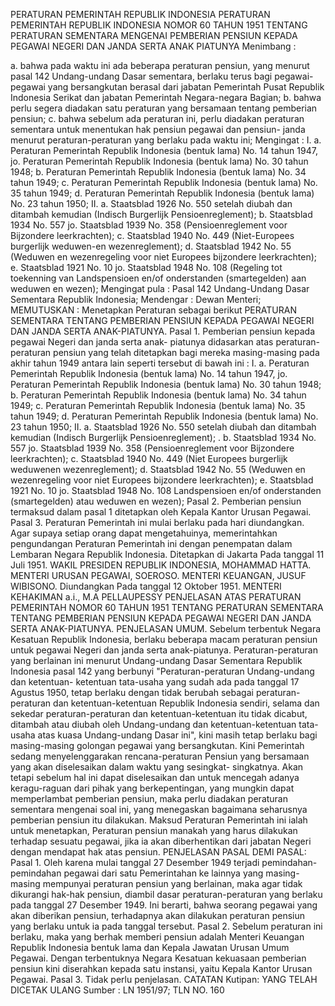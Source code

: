  PERATURAN PEMERINTAH REPUBLIK INDONESIA PERATURAN PEMERINTAH REPUBLIK INDONESIA NOMOR 60 TAHUN 1951 TENTANG PERATURAN SEMENTARA MENGENAI PEMBERIAN PENSIUN KEPADA PEGAWAI NEGERI DAN JANDA SERTA ANAK PIATUNYA
Menimbang :

a. bahwa pada waktu ini ada beberapa peraturan pensiun, yang menurut pasal 142 Undang-undang Dasar sementara, berlaku terus bagi pegawai-pegawai yang bersangkutan berasal dari jabatan Pemerintah Pusat Republik Indonesia Serikat dan jabatan Pemerintah Negara-negara Bagian;
b. bahwa perlu segera diadakan satu peraturan yang bersamaan tentang pemberian pensiun;
c. bahwa sebelum ada peraturan ini, perlu diadakan peraturan sementara untuk menentukan hak pensiun pegawai dan pensiun- janda menurut peraturan-peraturan yang berlaku pada waktu ini;
Mengingat :
 I. a. Peraturan Pemerintah Republik Indonesia (bentuk lama) No. 14 tahun 1947, jo. Peraturan Pemerintah Republik Indonesia (bentuk lama) No. 30 tahun 1948;
b. Peraturan Pemerintah Republik Indonesia (bentuk lama) No. 34 tahun 1949;
c. Peraturan Pemerintah Republik Indonesia (bentuk lama) No. 35 tahun 1949;
d. Peraturan Pemerintah Republik Indonesia (bentuk lama) No. 23 tahun 1950; II. a. Staatsblad 1926 No. 550 setelah diubah dan ditambah kemudian (Indisch Burgerlijk Pensioenreglement);
b. Staatsblad 1934 No. 557 jo. Staatsblad 1939 No. 358 (Pensioenreglement voor Bijzondere leerkrachten);
c. Staatsblad 1940 No. 449 (Niet-Europees burgerlijk weduwen-en wezenreglement);
d. Staatsblad 1942 No. 55 (Weduwen en wezenregeling voor niet Europees bijzondere leerkrachten);
e. Staatsblad 1921 No. 10 jo. Staatsblad 1948 No. 108 (Regeling tot toekenning van Landspensioen en/of onderstanden (smartegelden) aan weduwen en wezen); Mengingat pula : Pasal 142 Undang-Undang Dasar Sementara Republik Indonesia; Mendengar : Dewan Menteri;
MEMUTUSKAN :
 Menetapkan Peraturan sebagai berikut PERATURAN SEMENTARA TENTANG PEMBERIAN PENSIUN KEPADA PEGAWAI NEGERI DAN JANDA SERTA ANAK-PIATUNYA. Pasal 1. Pemberian pensiun kepada pegawai Negeri dan janda serta anak- piatunya didasarkan atas peraturan-peraturan pensiun yang telah ditetapkan bagi mereka masing-masing pada akhir tahun 1949 antara lain seperti tersebut di bawah ini : I. a. Peraturan Pemerintah Republik Indonesia (bentuk lama) No. 14 tahun 1947, jo. Peraturan Pemerintah Republik Indonesia (bentuk lama) No. 30 tahun 1948;
b. Peraturan Pemerintah Republik Indonesia (bentuk lama) No. 34 tahun 1949;
c. Peraturan Pemerintah Republik Indonesia (bentuk lama) No. 35 tahun 1949;
d. Peraturan Pemerintah Republik Indonesia (bentuk lama) No. 23 tahun 1950; II. a. Staatsblad 1926 No. 550 setelah diubah dan ditambah kemudian (Indisch Burgerlijk Pensioenreglement);
. b. Staatsblad 1934 No. 557 jo. Staatsblad 1939 No. 358 (Pensioenreglement voor Bijzondere leerkrachten);
c. Staatsblad 1940 No. 449 (Niet Europees burgerlijk weduwenen wezenreglement);
d. Staatsblad 1942 No. 55 (Weduwen en wezenregeling voor niet Europees bijzondere leerkrachten);
e. Staatsblad 1921 No. 10 jo. Staatsblad 1948 No. 108 Landspensioen en/of onderstanden (smartegelden) atau weduwen en wezen); Pasal 2. Pemberian pensiun termaksud dalam pasal 1 ditetapkan oleh Kepala Kantor Urusan Pegawai. Pasal 3. Peraturan Pemerintah ini mulai berlaku pada hari diundangkan. Agar supaya setiap orang dapat mengetahuinya, memerintahkan pengundangan Peraturan Pemerintah ini dengan penempatan dalam Lembaran Negara Republik Indonesia. Ditetapkan di Jakarta Pada tanggal 11 Juli 1951. WAKIL PRESIDEN REPUBLIK INDONESIA, MOHAMMAD HATTA. MENTERI URUSAN PEGAWAI, SOEROSO. MENTERI KEUANGAN, JUSUF WIBISONO. Diundangkan Pada tanggal 12 Oktober 1951. MENTERI KEHAKIMAN a.i., M.A PELLAUPESSY PENJELASAN ATAS PERATURAN PEMERINTAH NOMOR 60 TAHUN 1951 TENTANG PERATURAN SEMENTARA TENTANG PEMBERIAN PENSIUN KEPADA PEGAWAI NEGERI DAN JANDA SERTA ANAK-PIATUNYA. PENJELASAN UMUM. Sebelum terbentuk Negara Kesatuan Republik Indonesia, berlaku beberapa macam peraturan pensiun untuk pegawai Negeri dan janda serta anak-piatunya. Peraturan-peraturan yang berlainan ini menurut Undang-undang Dasar Sementara Republik Indonesia pasal 142 yang berbunyi "Peraturan-peraturan Undang-undang dan ketentuan- ketentuan tata-usaha yang sudah ada pada tanggal 17 Agustus 1950, tetap berlaku dengan tidak berubah sebagai peraturan-peraturan dan ketentuan-ketentuan Republik Indonesia sendiri, selama dan sekedar peraturan-peraturan dan ketentuan-ketentuan itu tidak dicabut, ditambah atau diubah oleh Undang-undang dan ketentuan-ketentuan tata-usaha atas kuasa Undang-undang Dasar ini", kini masih tetap berlaku bagi masing-masing golongan pegawai yang bersangkutan. Kini Pemerintah sedang menyelenggarakan rencana-peraturan Pensiun yang bersamaan yang akan diselesaikan dalam waktu yang sesingkat- singkatnya. Akan tetapi sebelum hal ini dapat diselesaikan dan untuk mencegah adanya keragu-raguan dari pihak yang berkepentingan, yang mungkin dapat memperlambat pemberian pensiun, maka perlu diadakan peraturan sementara mengenai soal ini, yang menegaskan bagaimana seharusnya pemberian pensiun itu dilakukan. Maksud Peraturan Pemerintah ini ialah untuk menetapkan, Peraturan pensiun manakah yang harus dilakukan terhadap sesuatu pegawai, jika ia akan diberhentikan dari jabatan Negeri dengan mendapat hak atas pensiun. PENJELASAN PASAL DEMI PASAL: Pasal 1. Oleh karena mulai tanggal 27 Desember 1949 terjadi pemindahan-pemindahan pegawai dari satu Pemerintahan ke lainnya yang masing-masing mempunyai peraturan pensiun yang berlainan, maka agar tidak dikurangi hak-hak pensiun, diambil dasar peraturan-peraturan yang berlaku pada tanggal 27 Desember 1949. Ini berarti, bahwa seorang pegawai yang akan diberikan pensiun, terhadapnya akan dilakukan peraturan pensiun yang berlaku untuk ia pada tanggal tersebut. Pasal 2. Sebelum peraturan ini berlaku, maka yang berhak memberi pensiun adalah Menteri Keuangan Republik Indonesia bentuk lama dan Kepala Jawatan Urusan Umum Pegawai. Dengan terbentuknya Negara Kesatuan kekuasaan pemberian pensiun kini diserahkan kepada satu instansi, yaitu Kepala Kantor Urusan Pegawai. Pasal 3. Tidak perlu penjelasan. CATATAN Kutipan: YANG TELAH DICETAK ULANG Sumber : LN 1951/97; TLN NO. 160